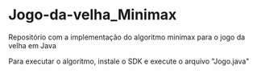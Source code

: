 # Jogo-da-velha_Minimax
Repositório com a implementação do algoritmo minimax para o jogo da velha em Java

Para executar o algoritmo, instale o SDK e execute o arquivo "Jogo.java"

